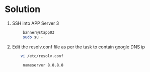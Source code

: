
# Solution

1. SSH into APP Server 3

```bash
        banner@stapp03
        sudo su -
```

2. Edit the resolv.conf file as per the task to contain google DNS ip

```bash
       vi /etc/resolv.conf

        nameserver 8.8.8.8
```
